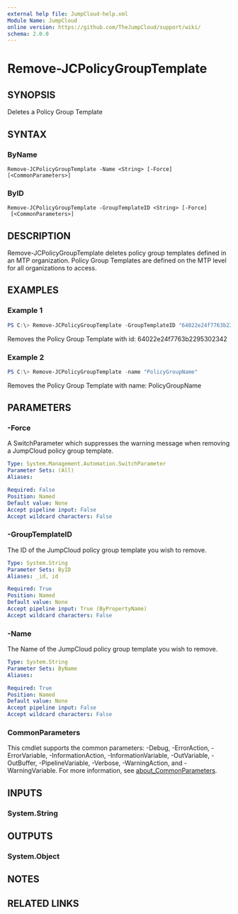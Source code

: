 ```yaml
---
external help file: JumpCloud-help.xml
Module Name: JumpCloud
online version: https://github.com/TheJumpCloud/support/wiki/
schema: 2.0.0
---
```


# Remove-JCPolicyGroupTemplate

## SYNOPSIS

Deletes a Policy Group Template

## SYNTAX

### ByName
```
Remove-JCPolicyGroupTemplate -Name <String> [-Force] [<CommonParameters>]
```

### ByID
```
Remove-JCPolicyGroupTemplate -GroupTemplateID <String> [-Force]
 [<CommonParameters>]
```

## DESCRIPTION

Remove-JCPolicyGroupTemplate deletes policy group templates defined in an MTP organization. Policy Group Templates are defined on the MTP level for all organizations to access.

## EXAMPLES

### Example 1

```powershell
PS C:\> Remove-JCPolicyGroupTemplate -GroupTemplateID "64022e24f7763b2295302342"
```

Removes the Policy Group Template with id: 64022e24f7763b2295302342

### Example 2

```powershell
PS C:\> Remove-JCPolicyGroupTemplate -name "PolicyGroupName"
```

Removes the Policy Group Template with name: PolicyGroupName

## PARAMETERS

### -Force

A SwitchParameter which suppresses the warning message when removing a JumpCloud policy group template.

```yaml
Type: System.Management.Automation.SwitchParameter
Parameter Sets: (All)
Aliases:

Required: False
Position: Named
Default value: None
Accept pipeline input: False
Accept wildcard characters: False
```

### -GroupTemplateID

The ID of the JumpCloud policy group template you wish to remove.

```yaml
Type: System.String
Parameter Sets: ByID
Aliases: _id, id

Required: True
Position: Named
Default value: None
Accept pipeline input: True (ByPropertyName)
Accept wildcard characters: False
```

### -Name

The Name of the JumpCloud policy group template you wish to remove.

```yaml
Type: System.String
Parameter Sets: ByName
Aliases:

Required: True
Position: Named
Default value: None
Accept pipeline input: False
Accept wildcard characters: False
```

### CommonParameters
This cmdlet supports the common parameters: -Debug, -ErrorAction, -ErrorVariable, -InformationAction, -InformationVariable, -OutVariable, -OutBuffer, -PipelineVariable, -Verbose, -WarningAction, and -WarningVariable. For more information, see [about_CommonParameters](http://go.microsoft.com/fwlink/?LinkID=113216).

## INPUTS

### System.String
## OUTPUTS

### System.Object
## NOTES

## RELATED LINKS
